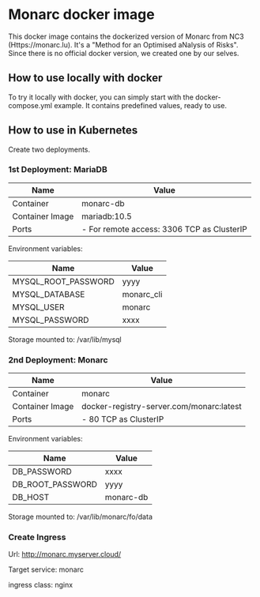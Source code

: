 # Monarc docker image
This docker image contains the dockerized version of Monarc from NC3 (Https://monarc.lu).
It's a "Method for an Optimised aNalysis of Risks".
Since there is no official docker version, we created one by our selves.

## How to use locally with docker
To try it locally with docker, you can simply start with the docker-compose.yml example. It contains predefined values, ready to use.

## How to use in Kubernetes

Create two deployments.

### 1st Deployment: MariaDB
|Name     |Value|
|---------|----------|
|Container| monarc-db|
|Container Image|mariadb:10.5|
|Ports|- For remote access: 3306 TCP as ClusterIP|

Environment variables:

|Name|Value|
|-|-|
|MYSQL_ROOT_PASSWORD|yyyy|
|MYSQL_DATABASE|monarc_cli|
|MYSQL_USER|monarc|
|MYSQL_PASSWORD|xxxx|

Storage mounted to: /var/lib/mysql

### 2nd Deployment: Monarc
|Name     |Value|
|---------|----------|
|Container| monarc|
|Container Image|docker-registry-server.com/monarc:latest|
|Ports|- 80 TCP as ClusterIP|


Environment variables:

|Name|Value|
|-|-|
|DB_PASSWORD|xxxx|
|DB_ROOT_PASSWORD|yyyy|
|DB_HOST|monarc-db|

Storage mounted to: /var/lib/monarc/fo/data

### Create Ingress
Url: http://monarc.myserver.cloud/

Target service: monarc

ingress class: nginx